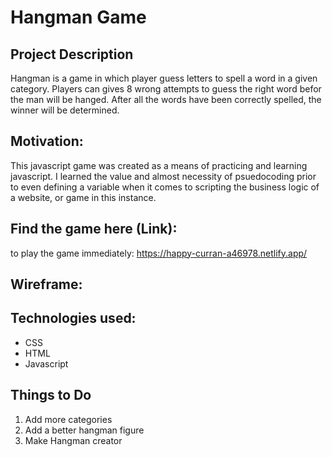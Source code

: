 
# Hangman Game 

## Project Description

Hangman is a game in which player guess letters to spell a word in a given category. Players can gives 8 wrong attempts to guess the right word befor the man will be hanged. After all the words have been correctly spelled, the winner will be determined.

## Motivation: 

This javascript game was created as a means of practicing and learning javascript. I learned the value and almost necessity of psuedocoding prior to even defining a variable when it comes to scripting the business logic of a website, or game in this instance.

## Find the game here (Link):

to play the game immediately: https://happy-curran-a46978.netlify.app/

## Wireframe:


## Technologies used:
- CSS
- HTML
- Javascript


## Things to Do
1. Add more categories
2. Add a better hangman figure
3. Make Hangman creator